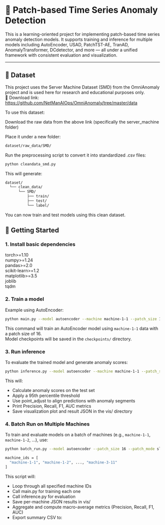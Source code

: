 # 🧠 Patch-based Time Series Anomaly Detection

This is a learning-oriented project for implementing patch-based time series anomaly detection models. It supports training and inference for multiple models including AutoEncoder, USAD, PatchTST-AE, TranAD, AnomalyTransformer, DCdetector, and more — all under a unified framework with consistent evaluation and visualization.

---
## 🚀 Dataset
This project uses the Server Machine Dataset (SMD) from the OmniAnomaly project and is used here for research and educational purposes only.  
🔗 Download link:
https://github.com/NetManAIOps/OmniAnomaly/tree/master/data  

To use this dataset:  

Download the raw data from the above link (specifically the server_machine folder)  

Place it under a new folder:  
```bash
dataset/raw_data/SMD/  
```
Run the preprocessing script to convert it into standardized .csv files:  
```bash
python cleandata_smd.py
```
This will generate:  
```bash
dataset/
  └── clean_data/
      └── SMD/
          ├── train/
          ├── test/
          └── label/
```
You can now train and test models using this clean dataset.


## 🚀 Getting Started

### 1. Install basic dependencies

torch>=1.10  
numpy>=1.24  
pandas>=2.0  
scikit-learn>=1.2  
matplotlib>=3.5  
joblib  
tqdm  


### 2. Train a model
Example using AutoEncoder:
```bash
python main.py --model autoencoder --machine machine-1-1 --patch_size 16
```
This command will train an AutoEncoder model using `machine-1-1` data with a patch size of 16.  
Model checkpoints will be saved in the `checkpoints/` directory.

### 3. Run inference
To evaluate the trained model and generate anomaly scores:
```bash
python inference.py --model autoencoder --machine machine-1-1 --patch_size 16  
```

This will:  
- Calculate anomaly scores on the test set  
- Apply a 95th percentile threshold  
- Use point_adjust to align predictions with anomaly segments  
- Print Precision, Recall, F1, AUC metrics  
- Save visualization plot and result JSON in the vis/ directory


### 4. Batch Run on Multiple Machines
To train and evaluate models on a batch of machines (e.g., `machine-1-1`, `machine-1-2`, ...), use:

```bash
python batch_run.py --model autoencoder --patch_size 16 --patch_mode sliding
```
```bash
machine_ids = [
  "machine-1-1", "machine-1-2", ..., "machine-3-11"
]
```
This script will:  
- Loop through all specified machine IDs
- Call main.py for training each one
- Call inference.py for evaluation
- Save per-machine JSON results in vis/
- Aggregate and compute macro-average metrics (Precision, Recall, F1, AUC)
- Export summary CSV to:
